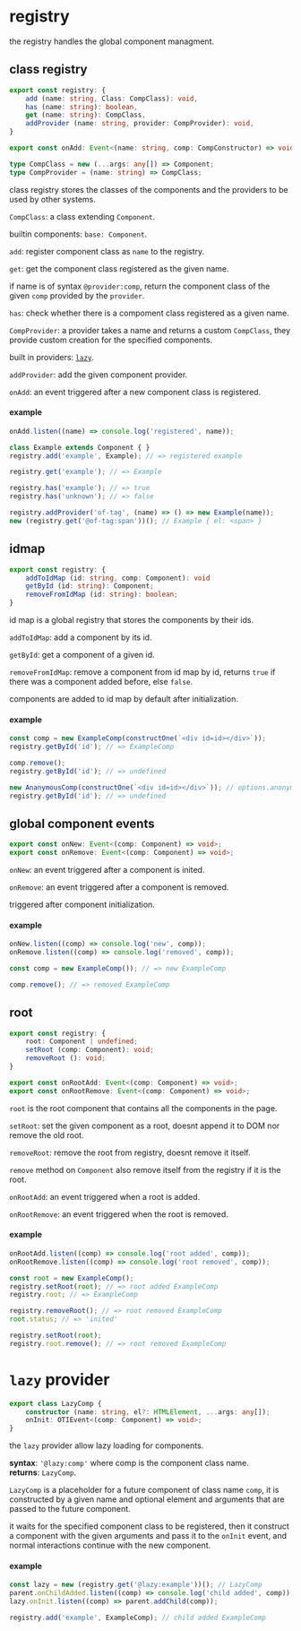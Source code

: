 # registry
the registry handles the global component managment.

## class registry
```typescript
export const registry: {
	add (name: string, Class: CompClass): void,
	has (name: string): boolean,
	get (name: string): CompClass,
	addProvider (name: string, provider: CompProvider): void,
}

export const onAdd: Event<(name: string, comp: CompConstructor) => void>;

type CompClass = new (...args: any[]) => Component;
type CompProvider = (name: string) => CompClass;
```
class registry stores the classes of the components and the providers to be used by other systems.

`CompClass`: a class extending `Component`.

builtin components: `base: Component`.

`add`: register component class as `name` to the registry.

`get`: get the component class registered as the given name.

if name is of syntax `@provider:comp`, return the component class of the given `comp` provided by
the `provider`.

`has`: check whether there is a compoment class registered as a given name.

`CompProvider`: a provider takes a name and returns a custom `CompClass`, they provide custom 
creation for the specified components.

built in providers: [`lazy`](#lazy-provider).

`addProvider`: add the given component provider.

`onAdd`: an event triggered after a new component class is registered.

#### example
```typescript
onAdd.listen((name) => console.log('registered', name));

class Example extends Component { }
registry.add('example', Example); // => registered example

registry.get('example'); // => Example

registry.has('example'); // => true
registry.has('unknown'); // => false

registry.addProvider('of-tag', (name) => () => new Example(name));
new (registry.get('@of-tag:span'))(); // Example { el: <span> }
```

## idmap
```typescript
export const registry: {
	addToIdMap (id: string, comp: Component): void
	getById (id: string): Component;
	removeFromIdMap (id: string): boolean;
}
```
id map is a global registry that stores the components by their ids.

`addToIdMap`: add a component by its id.

`getById`: get a component of a given id.

`removeFromIdMap`: remove a component from id map by id, returns `true` if there was a 
component added before, else `false`.

components are added to id map by default after initialization.

#### example
```typescript
const comp = new ExampleComp(constructOne(`<div id=id></div>`));
registry.getById('id'); // => ExampleComp

comp.remove();
registry.getById('id'); // => undefined

new AnanymousComp(constructOne(`<div id=id></div>`)); // options.anonymous = true
registry.getById('id'); // => undefined
```

## global component events
```typescript
export const onNew: Event<(comp: Component) => void>;
export const onRemove: Event<(comp: Component) => void>;
```
`onNew`: an event triggered after a component is inited.

`onRemove`: an event triggered after a component is removed.

triggered after component initialization.

#### example
```typescript
onNew.listen((comp) => console.log('new', comp));
onRemove.listen((comp) => console.log('removed', comp));

const comp = new ExampleComp()); // => new ExampleComp

comp.remove(); // => removed ExampleComp
```

## root
```typescript
export const registry: {
	root: Component | undefined;
	setRoot (comp: Component): void;
	removeRoot (): void;
}

export const onRootAdd: Event<(comp: Component) => void>;
export const onRootRemove: Event<(comp: Component) => void>;
```
`root` is the root component that contains all the components in the page.

`setRoot`: set the given component as a root, doesnt append it to DOM nor remove the old root.

`removeRoot`: remove the root from registry, doesnt remove it itself.

`remove` method on `Component` also remove itself from the registry if it is the root.

`onRootAdd`: an event triggered when a root is added.

`onRootRemove`: an event triggered when the root is removed.

#### example
```typescript
onRootAdd.listen((comp) => console.log('root added', comp));
onRootRemove.listen((comp) => console.log('root removed', comp));

const root = new ExampleComp();
registry.setRoot(root); // => root added ExampleComp
registry.root; // => ExampleComp

registry.removeRoot(); // => root removed ExampleComp
root.status; // => 'inited'

registry.setRoot(root);
registry.root.remove(); // => root removed ExampleComp
```

# `lazy` provider
```typescript
export class LazyComp { 
	constructor (name: string, el?: HTMLElement, ...args: any[]);
	onInit: OTIEvent<(comp: Component) => void>;
}
```
the `lazy` provider allow lazy loading for components.

**syntax**: `'@lazy:comp'` where comp is the component class name.   
**returns**: `LazyComp`.

`LazyComp` is a placeholder for a future component of class name `comp`, it is constructed by a 
given name and optional element and arguments that are passed to the future component.

it waits for the specified component class to be registered, then it construct a component with
the given arguments and pass it to the `onInit` event, and normal interactions continue with
the new component.

#### example
```typescript
const lazy = new (registry.get('@lazy:example'))(); // LazyComp
parent.onChildAdded.listen((comp) => console.log('child added', comp));
lazy.onInit.listen((comp) => parent.addChild(comp));

registry.add('example', ExampleComp); // child added ExampleComp
```